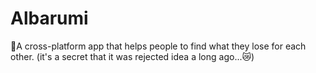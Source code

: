 # Albarumi
👣A cross-platform app that helps people to find what they lose for each other. (it's a secret that it was rejected idea a long ago...😿)

